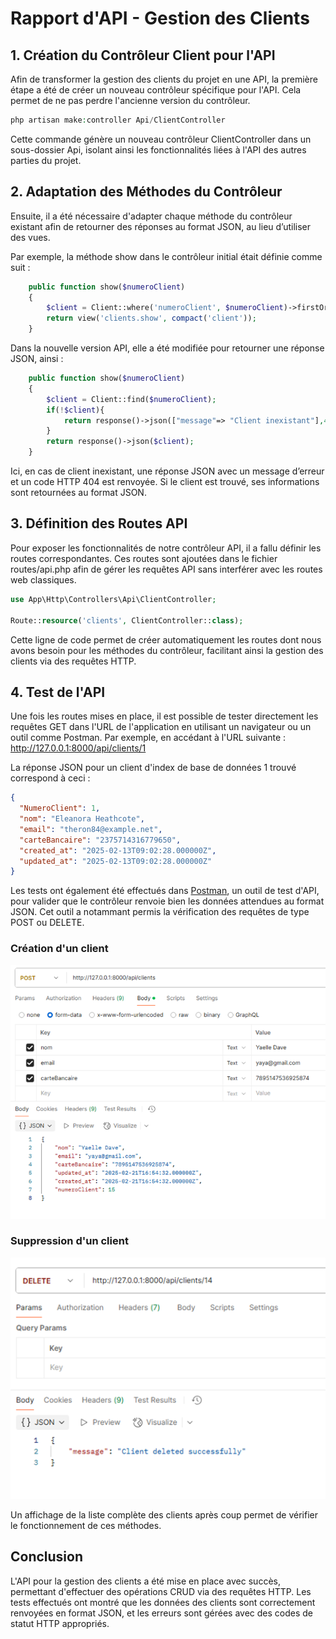 # Rapport d'API - Gestion des Clients

## 1. Création du Contrôleur Client pour l'API

Afin de transformer la gestion des clients du projet en une API, la première étape a été de créer un nouveau contrôleur spécifique pour l'API. Cela permet de ne pas perdre l'ancienne version du contrôleur.

```php
php artisan make:controller Api/ClientController
```

Cette commande génère un nouveau contrôleur ClientController dans un sous-dossier Api, isolant ainsi les fonctionnalités liées à l'API des autres parties du projet.


## 2. Adaptation des Méthodes du Contrôleur

Ensuite, il a été nécessaire d'adapter chaque méthode du contrôleur existant afin de retourner des réponses au format JSON, au lieu d’utiliser des vues.

Par exemple, la méthode show dans le contrôleur initial était définie comme suit :

```php
    public function show($numeroClient)
    {
        $client = Client::where('numeroClient', $numeroClient)->firstOrFail();
        return view('clients.show', compact('client'));
    }
```

Dans la nouvelle version API, elle a été modifiée pour retourner une réponse JSON, ainsi :

```php
    public function show($numeroClient)
    {
        $client = Client::find($numeroClient);
        if(!$client){
            return response()->json(["message"=> "Client inexistant"],404);
        }
        return response()->json($client);
    }
```
Ici, en cas de client inexistant, une réponse JSON avec un message d’erreur et un code HTTP 404 est renvoyée.
Si le client est trouvé, ses informations sont retournées au format JSON.


## 3. Définition des Routes API

Pour exposer les fonctionnalités de notre contrôleur API, il a fallu définir les routes correspondantes. Ces routes sont ajoutées dans le fichier routes/api.php afin de gérer les requêtes API sans interférer avec les routes web classiques.

```php
use App\Http\Controllers\Api\ClientController;

Route::resource('clients', ClientController::class);
```
Cette ligne de code permet de créer automatiquement les routes dont nous avons besoin pour les méthodes du contrôleur, facilitant ainsi la gestion des clients via des requêtes HTTP.

## 4. Test de l'API
Une fois les routes mises en place, il est possible de tester directement les requêtes GET dans l'URL de l'application en utilisant un navigateur ou un outil comme Postman. Par exemple, en accédant à l'URL suivante :
http://127.0.0.1:8000/api/clients/1

La réponse JSON pour un client d'index de base de données 1 trouvé correspond à ceci :

```json
{
  "NumeroClient": 1,
  "nom": "Eleanora Heathcote",
  "email": "theron84@example.net",
  "carteBancaire": "2375714316779650",
  "created_at": "2025-02-13T09:02:28.000000Z",
  "updated_at": "2025-02-13T09:02:28.000000Z"
}
```

Les tests ont également été effectués dans [Postman](https://www.postman.com/), un outil de test d'API, pour valider que le contrôleur renvoie bien les données attendues au format JSON. Cet outil a notammant permis la vérification des requêtes de type POST ou DELETE.

### Création d'un client
<img src="images/testPostmanCreation.png">

### Suppression d'un client
<img src="images/testPostmanSuppression.png">

Un affichage de la liste complète des clients après coup permet de vérifier le fonctionnement de ces méthodes.

## Conclusion

L'API pour la gestion des clients a été mise en place avec succès, permettant d'effectuer des opérations CRUD via des requêtes HTTP. Les tests effectués ont montré que les données des clients sont correctement renvoyées en format JSON, et les erreurs sont gérées avec des codes de statut HTTP appropriés.
